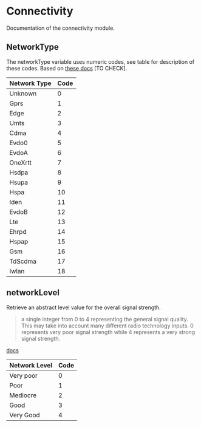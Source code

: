 # Connectivity

Documentation of the connectivity module.

## NetworkType

The networkType variable uses numeric codes, see table for description of these codes.
Based on [these docs](https://docs.microsoft.com/en-us/dotnet/api/android.telephony.networktype?view=xamarin-android-sdk-9) [TO CHECK].

| Network Type | Code |
| --- | --- |
| Unknown |	0 |
| Gprs |	1 |
| Edge |	2 |
| Umts |	3 |
| Cdma |	4 |
| Evdo0 |	5 |
| EvdoA |	6 |
| OneXrtt |	7 |
| Hsdpa |	8 |
| Hsupa |	9 |
| Hspa |	10 |
| Iden |	11 |
| EvdoB |	12 |
| Lte |	13 |
| Ehrpd |	14 |
| Hspap |	15 |
| Gsm |	16 |
| TdScdma |	17 |
| Iwlan |	18 |

## networkLevel

Retrieve an abstract level value for the overall signal strength.
> a single integer from 0 to 4 representing the general signal quality. 
> This may take into account many different radio technology inputs.
> 0 represents very poor signal strength while 4 represents a very strong signal strength.


[docs](https://developer.android.com/reference/android/telephony/SignalStrength#getLevel())

| Network Level | Code |
| --- | --- |
| Very poor |	0 |
| Poor |	1 |
| Mediocre | 2 |
| Good |	3 |
| Very Good |	4 |
